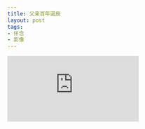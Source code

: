 ```yaml
---
title: 父亲百年诞辰
layout: post
tags:
- 怀念
- 影像
---
```


<iframe src="https://player.youku.com/embed/XNDY2NjQwMzI5Mg==" frameborder="0" allowfullscreen></iframe>
